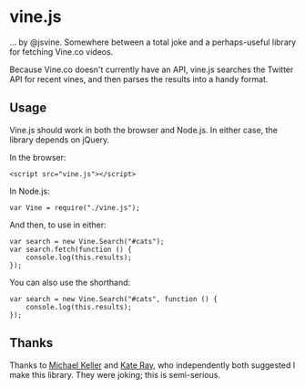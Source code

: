 # vine.js

... by @jsvine. Somewhere between a total joke and a perhaps-useful library for fetching Vine.co videos.

Because Vine.co doesn't currently have an API, vine.js searches the Twitter API for recent vines, and then parses the results into a handy format.


## Usage

Vine.js should work in both the browser and Node.js. In either case, the library depends on jQuery.

In the browser:

```
<script src="vine.js"></script>
```

In Node.js:

```
var Vine = require("./vine.js");
```

And then, to use in either:

```
var search = new Vine.Search("#cats");
var search.fetch(function () {
	console.log(this.results);
});
``` 

You can also use the shorthand:

```
var search = new Vine.Search("#cats", function () {
	console.log(this.results);
});
```

## Thanks

Thanks to [Michael Keller](http://twitter.com/@mhkeller) and [Kate Ray](http://twitter.com/kraykray), who independently both suggested I make this library. They were joking; this is semi-serious.